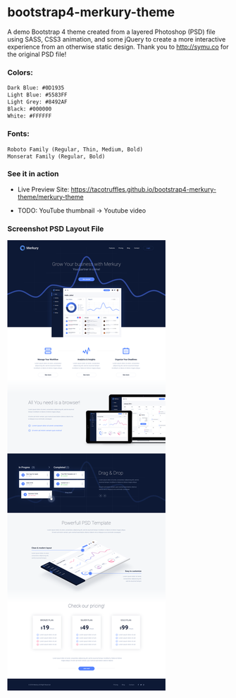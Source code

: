 # bootstrap4-merkury-theme

A demo Bootstrap 4 theme created from a layered Photoshop (PSD) file using SASS, CSS3 animation, and some jQuery to create a more interactive experience from an otherwise static design. Thank you to http://symu.co for the original PSD file!

### Colors:
```
Dark Blue: #0D1935
Light Blue: #5583FF
Light Grey: #8492AF
Black: #000000
White: #FFFFFF
```

### Fonts:
```
Roboto Family (Regular, Thin, Medium, Bold)
Monserat Family (Regular, Bold)
```

### See it in action

- Live Preview Site: https://tacotruffles.github.io/bootstrap4-merkury-theme/merkury-theme

- TODO: YouTube thumbnail -> Youtube video

### Screenshot PSD Layout File

![Merkury Theme Screenshot](merkury-theme/assets/img/screenshot-bootstrap4-merkury-theme.png)